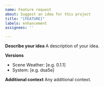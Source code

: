 ```yaml
---
name: Feature request
about: Suggest an idea for this project
title: "[FEATURE]"
labels: enhancement
assignees: ''

---
```


**Describe your idea**
A description of your idea.

**Versions**
- Scene Weather: [e.g. 0.1.1]
- System: [e.g. dsa5e]

**Additional context**
Any additional context.
